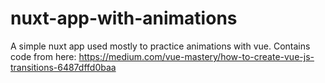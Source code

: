 # nuxt-app-with-animations
A simple nuxt app used mostly to practice animations with vue. Contains code from here: https://medium.com/vue-mastery/how-to-create-vue-js-transitions-6487dffd0baa
